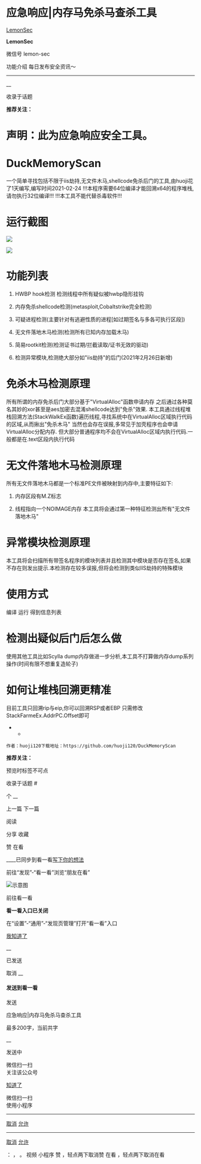 #  应急响应|内存马免杀马查杀工具

[ LemonSec ](javascript:void\(0\);)

**LemonSec** ![]()

微信号 lemon-sec

功能介绍 每日发布安全资讯～

____

__

收录于话题

**推荐关注：**

#  **声明：此为应急响应安全工具。**  

#  **DuckMemoryScan**

一个简单寻找包括不限于iis劫持,无文件木马,shellcode免杀后门的工具,由huoji花了1天编写,编写时间2021-02-24
!!!本程序需要64位编译才能回溯x64的程序堆栈,请勿执行32位编译!!! !!!本工具不能代替杀毒软件!!!

#  **运行截图**

  

![](https://raw.githubusercontent.com/tuchuang9/tc1/refs/heads/main/public/20211020085959.png)

![](https://raw.githubusercontent.com/tuchuang9/tc1/refs/heads/main/public/20211020090007.png)

#  

#  **功能列表**

  

  1. HWBP hook检测 检测线程中所有疑似被hwbp隐形挂钩

  2. 内存免杀shellcode检测(metasploit,Cobaltstrike完全检测)

  3. 可疑进程检测(主要针对有逃避性质的进程[如过期签名与多各可执行区段])

  4. 无文件落地木马检测(检测所有已知内存加载木马)

  5. 简易rootkit检测(检测证书过期/拦截读取/证书无效的驱动)

  6. 检测异常模块,检测绝大部分如"iis劫持"的后门(2021年2月26日新增)

#  **免杀木马检测原理**

  

所有所谓的内存免杀后门大部分基于"VirtualAlloc"函数申请内存
之后通过各种莫名其妙的xor甚至是aes加密去混淆shellcode达到"免杀"效果.
本工具通过线程堆栈回溯方法(StackWalkEx函数)遍历线程,寻找系统中在VirtualAlloc区域执行代码的区域,从而揪出"免杀木马"
当然也会存在误报,多常见于加壳程序也会申请VirtualAlloc分配内存.
但大部分普通程序均不会在VirtualAlloc区域内执行代码.一般都是在.text区段内执行代码

#  **无文件落地木马检测原理**

  

所有无文件落地木马都是一个标准PE文件被映射到内存中,主要特征如下:

  1. 内存区段有M.Z标志

  2. 线程指向一个NOIMAGE内存 本工具将会通过第一种特征检测出所有"无文件落地木马"

#  **异常模块检测原理**

  

本工具将会扫描所有带签名程序的模块列表并且检测其中模块是否存在签名,如果不存在则发出提示.本检测存在较多误报,但将会检测到类似IIS劫持的特殊模块

#  **使用方式**

  

编译 运行 得到信息列表

#  **检测出疑似后门后怎么做**

  

使用其他工具比如Scylla dump内存做进一步分析,本工具不打算做内存dump系列操作(时间有限不想重复造轮子)

#  **如何让堆栈回溯更精准**

  

目前工具只回溯rip与eip,你可以回溯RSP或者EBP 只需修改StackFarmeEx.AddrPC.Offset即可

  *   * 

    
    
    作者：huoji120下载地址：https://github.com/huoji120/DuckMemoryScan

  

 **推荐关注：**

预览时标签不可点

收录于话题 #

个 __

上一篇 下一篇

阅读

分享 收藏

赞 在看

____已同步到看一看[写下你的想法](javascript:;)

前往“发现”-“看一看”浏览“朋友在看”

![示意图](//res.wx.qq.com/mmbizwap/zh_CN/htmledition/images/pic/appmsg/pic_like_comment55871f.png)

前往看一看

**看一看入口已关闭**

在“设置”-“通用”-“发现页管理”打开“看一看”入口

[我知道了](javascript:;)

__

已发送

取消 __

####  发送到看一看

发送

应急响应|内存马免杀马查杀工具

最多200字，当前共字

__

发送中

微信扫一扫  
关注该公众号

[知道了](javascript:;)

微信扫一扫  
使用小程序

****

[取消](javascript:void\(0\);) [允许](javascript:void\(0\);)

****

[取消](javascript:void\(0\);) [允许](javascript:void\(0\);)

： ， 。 视频 小程序 赞 ，轻点两下取消赞 在看 ，轻点两下取消在看

